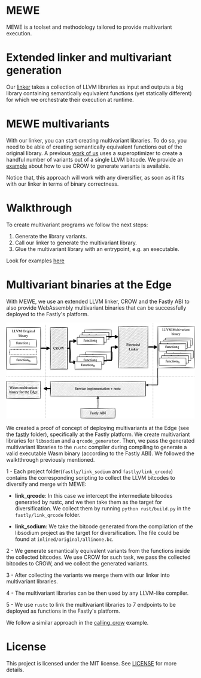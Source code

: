 # MEWE

MEWE is a toolset and methodology tailored to provide multivariant execution.


# Extended linker and multivariant generation

Our [linker](multivariant-mixer) takes a collection of LLVM libraries as input and outputs a big library containing semantically equivalent functions (yet statically different) for which we orchestrate their execution at runtime.

 
# MEWE multivariants

With our linker, you can start creating multivariant libraries. To do so, you need to be able of creating semantically equivalent functions out of the original library. A previous [work of us](https://github.com/KTH/slumps/tree/master/crow) uses a superoptimizer to create a handful number of variants out of a single LLVM bitcode. We provide an [example](examples/calling_crow) about how to use CROW to generate variants is available.

Notice that, this approach will work with any diversifier, as soon as it fits with our linker in terms of binary correctness. 

# Walkthrough

To create multivariant programs we follow the next steps:

1. Generate the library variants.
2. Call our linker to generate the multivariant library.
3. Glue the multivariant library with an entrypoint, e.g. an executable.

Look for examples [here](examples)

# Multivariant binaries at the Edge


With MEWE, we use an extended LLVM linker, CROW and the Fastly ABI to also provide WebAssembly multivariant binaries that can be successfully deployed to the Fastly's platform. 

![diagram](docs/diagram2.png)


We created a proof of concept of deploying multivariants at the Edge (see the [fastly](fastly) folder), specifically at the Fastly platform. We create multivariant libraries for `libsodium` and a `qrcode_generator`. Then, we pass the generated multivariant libraries to the `rustc` compiler during compiling to generate a valid executable Wasm binary (according to the Fastly ABI). We followed the walktthrough previously mentioned.

1 - Each project folder(`fastly/link_sodium` and `fastly/link_qrcode`) contains the corresponding scripting to collect the LLVM bitcodes to diversify and merge with MEWE:
- **link_qrcode**: In this case we intercept the intermediate bitcodes generated by rustc, and we then take them as the target for diversification. We collect them by running `python rust/build.py` in the `fastly/link_qrcode` folder.

- **link_sodium**: We take the bitcode generated from the compilation of the libsodium project as the target for diversification. The file could be found at `inlined/original/allinone.bc`.

2 - We generate semantically equivalent variants from the functions inside the collected bitcodes. We use CROW for such task, we pass the collected bitcodes to CROW, and we collect the generated variants.

3 - After collecting the variants we merge them with our linker into multivariant libraries. 

4 - The multivariant libraries can be then used by any LLVM-like compiler. 

5 - We use `rustc` to link the multivariant libraries to 7 endpoints to be deployed as functions in the Fastly's platform. 

We follow a similar approach in the [calling_crow](examples/calling_crow) example.

# License

This project is licensed under the MIT license. See [LICENSE](LICENSE.md) for more details.